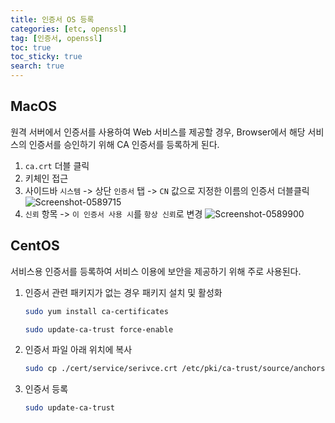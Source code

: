 ```yaml
---
title: 인증서 OS 등록
categories: [etc, openssl]
tag: [인증서, openssl]
toc: true
toc_sticky: true
search: true
---
```


## MacOS

원격 서버에서 인증서를 사용하여 Web 서비스를 제공할 경우, Browser에서 해당 서비스의 인증서를 승인하기 위해 CA 인증서를 등록하게 된다.

1. `ca.crt` 더블 클릭
2. 키체인 접근
3. 사이드바 `시스템` -> 상단 `인증서` 탭 -> `CN` 값으로 지정한 이름의 인증서 더블클릭 ![Screenshot-0589715](https://hognod.synology.me:5543/2023/05/08/Screenshot-0589715.png)
4. `신뢰` 항목 -> `이 인증서 사용 시`를 `항상 신뢰`로 변경 ![Screenshot-0589900](https://hognod.synology.me:5543/2023/05/08/Screenshot-0589900.png)

## CentOS

서비스용 인증서를 등록하여 서비스 이용에 보안을 제공하기 위해 주로 사용된다.

1. 인증서 관련 패키지가 없는 경우 패키지 설치 및 활성화

   ```bash
   sudo yum install ca-certificates
   ```

   ```bash
   sudo update-ca-trust force-enable
   ```



2. 인증서 파일 아래 위치에 복사

   ```bash
   sudo cp ./cert/service/serivce.crt /etc/pki/ca-trust/source/anchors/
   ```



3. 인증서 등록

   ```bash
   sudo update-ca-trust
   ```

   
